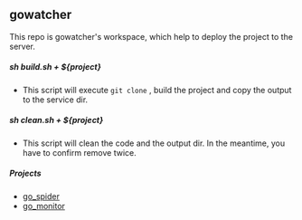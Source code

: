 ## gowatcher

This repo is gowatcher's workspace, which help to deploy the project to the server.



##### sh build.sh + ${project}

+ This script will execute `git clone` , build the project and copy the output to the service dir.



##### sh clean.sh + ${project}

+ This script will clean the code and the output dir. In the meantime, you have to confirm remove twice.



##### Projects

- [go_spider](https://github.com/pomo16/go_spider)
- [go_monitor](https://github.com/pomo16/go_monitor)

